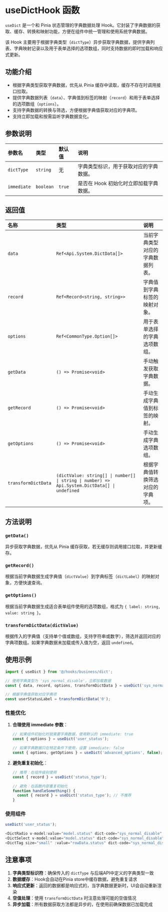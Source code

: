 # useDictHook 函数

`useDict` 是一个和 Pinia 状态管理的字典数据处理 Hook。它封装了字典数据的获取、缓存、转换和映射功能，方便在组件中统一管理和使用系统字典数据。

该 Hook 主要用于根据字典类型（`dictType`）异步获取字典数据，提供字典列表、字典映射记录以及用于表单选择的选项数组，同时支持数据的即时加载和响应式更新。

## 功能介绍

- 根据字典类型获取字典数据，优先从 Pinia 缓存中读取，缓存不存在时调用接口拉取。
- 提供字典数据列表（`data`）、字典值到标签的映射（`record`）和用于表单选择的选项数组（`options`）。
- 支持字典数据的转换与筛选，方便根据字典值获取对应的字典项。
- 支持立即加载和按需监听字典数据变化。

## 参数说明

| 参数名      | 类型      | 默认值 | 说明                                   |
| :---------- | :-------- | :----- | :------------------------------------- |
| `dictType`  | `string`  | 无     | 字典类型标识，用于获取对应的字典数据。 |
| `immediate` | `boolean` | `true` | 是否在 Hook 初始化时立即加载字典数据。 |

## 返回值

| 名称                | 类型                                                                                          | 说明                             |
| :------------------ | :-------------------------------------------------------------------------------------------- | :------------------------------- |
| `data`              | `Ref<Api.System.DictData[]>`                                                                  | 当前字典类型对应的字典数据列表。 |
| `record`            | `Ref<Record<string, string>>`                                                                 | 字典值到字典标签的映射对象。     |
| `options`           | `Ref<CommonType.Option[]>`                                                                    | 用于表单选择的字典选项数组。     |
| `getData`           | `() => Promise<void>`                                                                         | 手动触发获取字典数据。           |
| `getRecord`         | `() => Promise<void>`                                                                         | 手动生成字典值到标签的映射。     |
| `getOptions`        | `() => Promise<void>`                                                                         | 手动生成字典选项数组。           |
| `transformDictData` | `(dictValue: string[] \| number[] \| string \| number) => Api.System.DictData[] \| undefined` | 根据字典值转换筛选对应的字典项。 |

## 方法说明

### `getData()`

异步获取字典数据，优先从 Pinia 缓存获取，若无缓存则调用接口拉取，并更新缓存。

### `getRecord()`

根据当前字典数据生成字典值（`dictValue`）到字典标签（`dictLabel`）的映射对象，方便快速查询。

### `getOptions()`

根据当前字典数据生成适合表单组件使用的选项数组，格式为 `{ label: string, value: string }`。

### `transformDictData(dictValue)`

根据传入的字典值（支持单个值或数组，支持字符串或数字），筛选并返回对应的字典项数组。如果字典数据未加载或传入值为空，返回 `undefined`。

## 使用示例

```ts
import { useDict } from '@/hooks/business/dict';

// 使用字典类型为 'sys_normal_disable'，立即加载数据
const { data, record, options, transformDictData } = useDict('sys_normal_disable');

// 根据字典值获取对应字典项
const userStatusLabel = transformDictData('0');
```

### 性能优化

1. **合理使用 immediate 参数**：

   ```ts
   // 如果组件初始化时就需要字典数据，使用默认的 immediate: true
   const { options } = useDict('user_status');

   // 如果字典数据只在特定条件下使用，设置 immediate: false
   const { options, getOptions } = useDict('advanced_options', false);
   ```

2. **避免重复初始化**：

   ```ts
   // 推荐：在组件级别使用
   const { record } = useDict('status_type');

   // 避免：在函数内部重复初始化
   function handleSomething() {
     const { record } = useDict('status_type'); // 不推荐
   }
   ```

### 使用组件

```ts
useDict('user_status');

<DictRadio v-model:value="model.status" dict-code="sys_normal_disable" />
<DictSelect v-model:value="model.status" dict-code="sys_normal_disable" />
<DictTag size="small" :value="rowData.status" dict-code="sys_normal_disable" />
```

## 注意事项

1. **字典类型标识符**：确保传入的 `dictType` 与后端API中定义的字典类型一致
2. **数据缓存**：Hook会自动在Pinia store中缓存数据，避免重复请求
3. **响应式更新**：返回的数据都是响应式的，当字典数据更新时，UI会自动重新渲染
4. **空值处理**：使用 `transformDictData` 时注意处理可能的空值情况
5. **异步加载**：所有数据获取方法都是异步的，在使用前确保数据已加载完成
